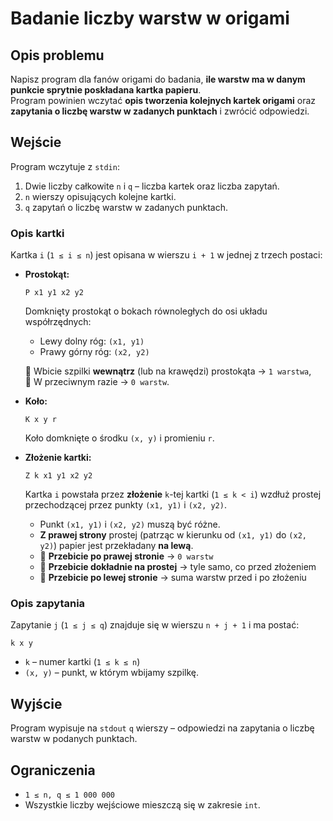 # Badanie liczby warstw w origami

## Opis problemu

Napisz program dla fanów origami do badania, **ile warstw ma w danym punkcie sprytnie poskładana kartka papieru**.  
Program powinien wczytać **opis tworzenia kolejnych kartek origami** oraz **zapytania o liczbę warstw w zadanych punktach** i zwrócić odpowiedzi.

## Wejście

Program wczytuje z `stdin`:

1. Dwie liczby całkowite `n` i `q` – liczba kartek oraz liczba zapytań.
2. `n` wierszy opisujących kolejne kartki.
3. `q` zapytań o liczbę warstw w zadanych punktach.

### Opis kartki

Kartka `i` (`1 ≤ i ≤ n`) jest opisana w wierszu `i + 1` w jednej z trzech postaci:

- **Prostokąt:**  
  ```
  P x1 y1 x2 y2
  ```
  Domknięty prostokąt o bokach równoległych do osi układu współrzędnych:  
  - Lewy dolny róg: `(x1, y1)`
  - Prawy górny róg: `(x2, y2)`
  
  📌 Wbicie szpilki **wewnątrz** (lub na krawędzi) prostokąta → `1 warstwa`,  
  📌 W przeciwnym razie → `0 warstw`.

- **Koło:**  
  ```
  K x y r
  ```
  Koło domknięte o środku `(x, y)` i promieniu `r`.

- **Złożenie kartki:**  
  ```
  Z k x1 y1 x2 y2
  ```
  Kartka `i` powstała przez **złożenie** `k`-tej kartki (`1 ≤ k < i`) wzdłuż prostej przechodzącej przez punkty `(x1, y1)` i `(x2, y2)`.  
  - Punkt `(x1, y1)` i `(x2, y2)` muszą być różne.  
  - **Z prawej strony** prostej (patrząc w kierunku od `(x1, y1)` do `(x2, y2)`) papier jest przekładany **na lewą**.
  - 📌 **Przebicie po prawej stronie** → `0 warstw`
  - 📌 **Przebicie dokładnie na prostej** → tyle samo, co przed złożeniem
  - 📌 **Przebicie po lewej stronie** → suma warstw przed i po złożeniu

### Opis zapytania

Zapytanie `j` (`1 ≤ j ≤ q`) znajduje się w wierszu `n + j + 1` i ma postać:

```
k x y
```
- `k` – numer kartki (`1 ≤ k ≤ n`)
- `(x, y)` – punkt, w którym wbijamy szpilkę.

## Wyjście

Program wypisuje na `stdout` `q` wierszy – odpowiedzi na zapytania o liczbę warstw w podanych punktach.

## Ograniczenia

- `1 ≤ n, q ≤ 1 000 000`
- Wszystkie liczby wejściowe mieszczą się w zakresie `int`.
